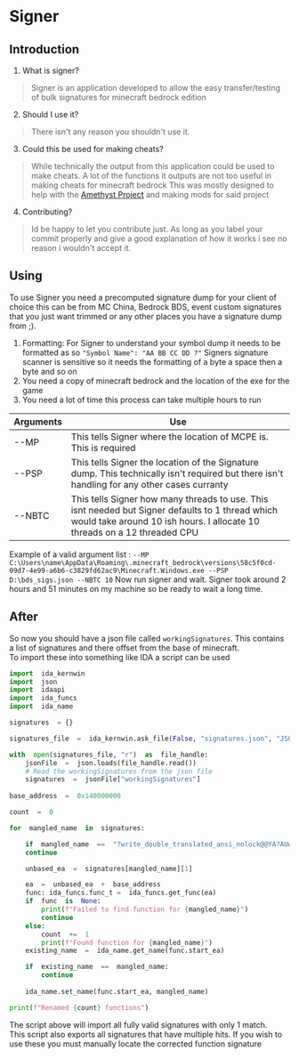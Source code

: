 # Signer
## Introduction
1. What is signer?
> Signer is an application developed to allow the easy transfer/testing of bulk signatures for minecraft bedrock edition
2. Should I use it?
> There isn't any reason you shouldn't use it.
3. Could this be used for making cheats?
> While technically the output from this application could be used to make cheats.
> A lot of the functions it outputs are not too useful in making cheats for minecraft bedrock
> This was mostly designed to help with the [Amethyst Project](https://github.com/FrederoxDev/Amethyst)   and making mods for said project
4. Contributing?
> Id be happy to let you contribute just. 
 >As long as you label your commit properly and give a good explanation of how it works i see no reason i wouldn't accept it.
 ## Using
 To use Signer you need a precomputed signature dump for your client of choice this can be from MC China, Bedrock BDS, event custom signatures that you just want trimmed or any other places you have a signature dump from ;).
 1. Formatting: For Signer to understand your symbol dump it needs to be formatted as so `"Symbol Name": "AA BB CC DD ?"` Signers signature scanner is sensitive so it needs the formatting of a byte a space then a byte and so on
 2. You need a copy of minecraft bedrock and the location of the exe for the game
 3. You need a lot of time this process can take multiple hours to run
 
|Arguments| Use |
|--|--|
| --MP | This tells Signer where the location of MCPE is. This is required |
| --PSP| This tells Signer the location of the Signature dump. This technically isn't required but there isn't handling for any other cases curranty
| --NBTC| This tells Signer how many threads to use. This isnt needed but Signer defaults to 1 thread which would take around 10 ish hours. I allocate 10 threads on a 12 threaded CPU    
  
  
Example of a valid argument list : `--MP C:\Users\name\AppData\Roaming\.minecraft_bedrock\versions\58c5f0cd-09d7-4e99-a6b6-c3829fd62ac9\Minecraft.Windows.exe --PSP D:\bds_sigs.json --NBTC 10`
Now run signer and wait. Signer took around 2 hours and 51 minutes on my machine so be ready to wait a long time.  
## After
So now you should have a json file called `workingSignatures`. This contains a list of signatures and there offset from the base of minecraft.  
To import these into something like IDA a script can be used 
```py
import  ida_kernwin
import  json
import  idaapi
import  ida_funcs
import  ida_name

signatures  = {}

signatures_file  =  ida_kernwin.ask_file(False, "signatures.json", "JSON (*.json)")

with  open(signatures_file, "r")  as  file_handle:
	jsonFile  =  json.loads(file_handle.read())
	# Read the workingSignatures from the json file
	signatures  =  jsonFile["workingSignatures"]
	
base_address  =  0x140000000

count  =  0

for  mangled_name  in  signatures:

	if  mangled_name  ==  "?write_double_translated_ansi_nolock@@YA?AUwrite_result@?A0x17268360@@HQEBDI@Z":
	continue

	unbased_ea  =  signatures[mangled_name][1]

	ea  =  unbased_ea  +  base_address
	func: ida_funcs.func_t =  ida_funcs.get_func(ea)
	if  func  is  None:
		print(f"Failed to find function for {mangled_name}")
		continue
	else:
		count  +=  1
		print(f"Found function for {mangled_name}")
	existing_name  =  ida_name.get_name(func.start_ea)

	if  existing_name  ==  mangled_name:
		continue
		
	ida_name.set_name(func.start_ea, mangled_name)

print(f"Renamed {count} functions")
```
The script above will import all fully valid signatures with only 1 match.  
This script also exports all signatures that have multiple hits. If you wish to use these you must manually locate the corrected function signature
